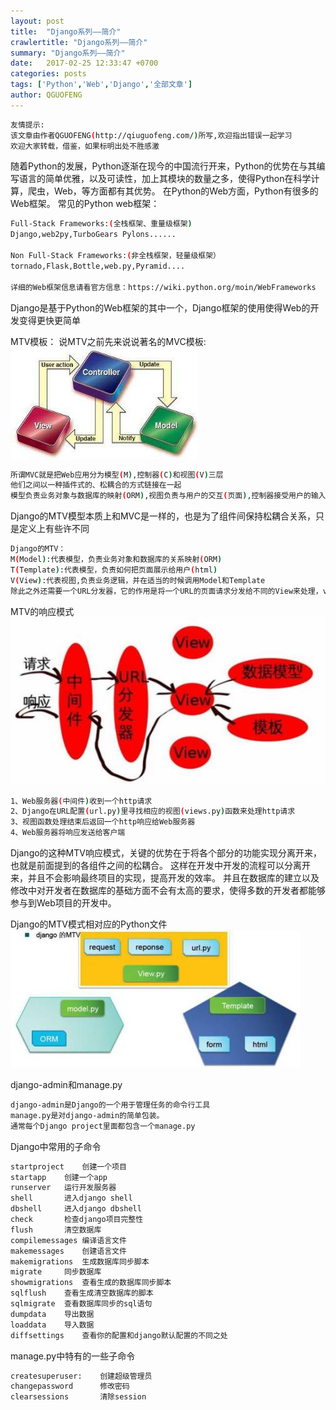 ```yaml
---
layout: post
title:  "Django系列——简介"
crawlertitle: "Django系列——简介"
summary: "Django系列——简介"
date:   2017-02-25 12:33:47 +0700
categories: posts
tags: ['Python','Web','Django','全部文章']
author: QGUOFENG
---
```

```bash
友情提示:
该文章由作者QGUOFENG(http://qiuguofeng.com/)所写,欢迎指出错误一起学习
欢迎大家转载，借鉴，如果标明出处不胜感激
```

随着Python的发展，Python逐渐在现今的中国流行开来，Python的优势在与其编写语言的简单优雅，以及可读性，加上其模块的数量之多，使得Python在科学计算，爬虫，Web，等方面都有其优势。
在Python的Web方面，Python有很多的Web框架。
常见的Python web框架：
```bash
Full-Stack Frameworks:(全栈框架、重量级框架)
Django,web2py,TurboGears Pylons......

Non Full-Stack Frameworks:(非全栈框架，轻量级框架）
tornado,Flask,Bottle,web.py,Pyramid....

详细的Web框架信息请看官方信息：https://wiki.python.org/moin/WebFrameworks
```
Django是基于Python的Web框架的其中一个，Django框架的使用使得Web的开发变得更快更简单

MTV模板：
说MTV之前先来说说著名的MVC模板:
![MVC](/assets/active_images/Django/Django1/mvc.jpg)
```bash
所谓MVC就是把Web应用分为模型(M),控制器(C)和视图(V)三层
他们之间以一种插件式的、松耦合的方式链接在一起
模型负责业务对象与数据库的映射(ORM),视图负责与用户的交互(页面),控制器接受用户的输入调用模型和视图完成用户的请求
```
Django的MTV模型本质上和MVC是一样的，也是为了组件间保持松耦合关系，只是定义上有些许不同
```bash
Django的MTV：
M(Model):代表模型，负责业务对象和数据库的关系映射(ORM)
T(Template):代表模型，负责如何把页面展示给用户(html)
V(View):代表视图,负责业务逻辑，并在适当的时候调用Model和Template
除此之外还需要一个URL分发器，它的作用是将一个URL的页面请求分发给不同的View来处理，view再调动相应的Model和Template。
```
MTV的响应模式
![request](/assets/active_images/Django/Django1/request.jpg)
```bash
1、Web服务器(中间件)收到一个http请求
2、Django在URL配置(url.py)里寻找相应的视图(views.py)函数来处理http请求
3、视图函数处理结束后返回一个http响应给Web服务器
4、Web服务器将响应发送给客户端	

```
Django的这种MTV响应模式，关键的优势在于将各个部分的功能实现分离开来，也就是前面提到的各组件之间的松耦合。
这样在开发中开发的流程可以分离开来，并且不会影响最终项目的实现，提高开发的效率。
并且在数据库的建立以及修改中对开发者在数据库的基础方面不会有太高的要求，使得多数的开发者都能够参与到Web项目的开发中。

Django的MTV模式相对应的Python文件
![MTV](/assets/active_images/Django/Django1/mtv.jpg)

django-admin和manage.py
```bash
django-admin是Django的一个用于管理任务的命令行工具
manage.py是对django-admin的简单包装。
通常每个Django project里面都包含一个manage.py
```

Django中常用的子命令
```bash
startproject	创建一个项目
startapp	创建一个app
runserver	运行开发服务器
shell		进入django shell
dbshell		进入django dbshell
check		检查django项目完整性
flush		清空数据库
compilemessages	编译语言文件
makemessages	创建语言文件
makemigrations	生成数据库同步脚本
migrate		同步数据库
showmigrations	查看生成的数据库同步脚本
sqlflush	查看生成清空数据库的脚本
sqlmigrate	查看数据库同步的sql语句
dumpdata	导出数据
loaddata	导入数据
diffsettings	查看你的配置和django默认配置的不同之处
```
manage.py中特有的一些子命令
```bash
createsuperuser:	创建超级管理员
changepassword		修改密码
clearsessions		清除session
```
